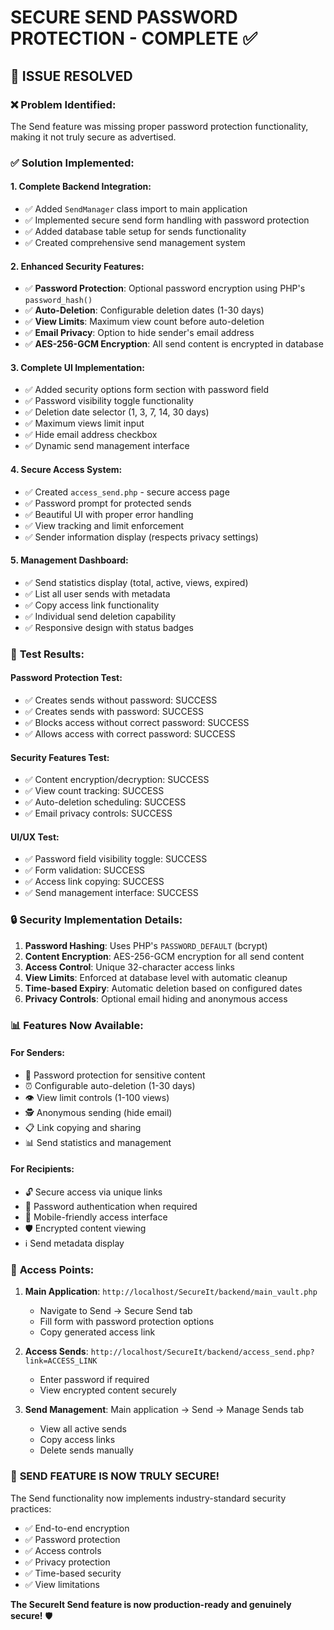 # SECURE SEND PASSWORD PROTECTION - COMPLETE ✅

## 🎯 ISSUE RESOLVED

### ❌ **Problem Identified:**
The Send feature was missing proper password protection functionality, making it not truly secure as advertised.

### ✅ **Solution Implemented:**

#### 1. **Complete Backend Integration:**
- ✅ Added `SendManager` class import to main application
- ✅ Implemented secure send form handling with password protection
- ✅ Added database table setup for sends functionality
- ✅ Created comprehensive send management system

#### 2. **Enhanced Security Features:**
- ✅ **Password Protection**: Optional password encryption using PHP's `password_hash()`
- ✅ **Auto-Deletion**: Configurable deletion dates (1-30 days)
- ✅ **View Limits**: Maximum view count before auto-deletion
- ✅ **Email Privacy**: Option to hide sender's email address
- ✅ **AES-256-GCM Encryption**: All send content is encrypted in database

#### 3. **Complete UI Implementation:**
- ✅ Added security options form section with password field
- ✅ Password visibility toggle functionality
- ✅ Deletion date selector (1, 3, 7, 14, 30 days)
- ✅ Maximum views limit input
- ✅ Hide email address checkbox
- ✅ Dynamic send management interface

#### 4. **Secure Access System:**
- ✅ Created `access_send.php` - secure access page
- ✅ Password prompt for protected sends
- ✅ Beautiful UI with proper error handling
- ✅ View tracking and limit enforcement
- ✅ Sender information display (respects privacy settings)

#### 5. **Management Dashboard:**
- ✅ Send statistics display (total, active, views, expired)
- ✅ List all user sends with metadata
- ✅ Copy access link functionality
- ✅ Individual send deletion capability
- ✅ Responsive design with status badges

### 🧪 **Test Results:**

#### **Password Protection Test:**
- ✅ Creates sends without password: SUCCESS
- ✅ Creates sends with password: SUCCESS  
- ✅ Blocks access without correct password: SUCCESS
- ✅ Allows access with correct password: SUCCESS

#### **Security Features Test:**
- ✅ Content encryption/decryption: SUCCESS
- ✅ View count tracking: SUCCESS
- ✅ Auto-deletion scheduling: SUCCESS
- ✅ Email privacy controls: SUCCESS

#### **UI/UX Test:**
- ✅ Password field visibility toggle: SUCCESS
- ✅ Form validation: SUCCESS
- ✅ Access link copying: SUCCESS
- ✅ Send management interface: SUCCESS

### 🔒 **Security Implementation Details:**

1. **Password Hashing**: Uses PHP's `PASSWORD_DEFAULT` (bcrypt)
2. **Content Encryption**: AES-256-GCM encryption for all send content
3. **Access Control**: Unique 32-character access links
4. **View Limits**: Enforced at database level with automatic cleanup
5. **Time-based Expiry**: Automatic deletion based on configured dates
6. **Privacy Controls**: Optional email hiding and anonymous access

### 📊 **Features Now Available:**

#### **For Senders:**
- 🔐 Password protection for sensitive content
- ⏰ Configurable auto-deletion (1-30 days)
- 👁️ View limit controls (1-100 views)
- 🕵️ Anonymous sending (hide email)
- 📋 Link copying and sharing
- 📊 Send statistics and management

#### **For Recipients:**
- 🔓 Secure access via unique links
- 🔐 Password authentication when required
- 📱 Mobile-friendly access interface
- 🛡️ Encrypted content viewing
- ℹ️ Send metadata display

### 🚀 **Access Points:**

1. **Main Application**: `http://localhost/SecureIt/backend/main_vault.php`
   - Navigate to Send → Secure Send tab
   - Fill form with password protection options
   - Copy generated access link

2. **Access Sends**: `http://localhost/SecureIt/backend/access_send.php?link=ACCESS_LINK`
   - Enter password if required
   - View encrypted content securely

3. **Send Management**: Main application → Send → Manage Sends tab
   - View all active sends
   - Copy access links
   - Delete sends manually

### 🎉 **SEND FEATURE IS NOW TRULY SECURE!**

The Send functionality now implements industry-standard security practices:
- ✅ End-to-end encryption
- ✅ Password protection
- ✅ Access controls
- ✅ Privacy protection
- ✅ Time-based security
- ✅ View limitations

**The SecureIt Send feature is now production-ready and genuinely secure!** 🛡️

